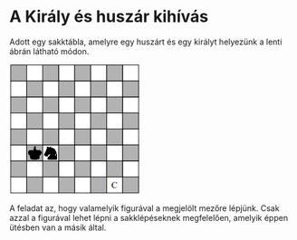 # A Király és huszár kihívás

Adott egy sakktábla, amelyre egy huszárt és egy királyt helyezünk a lenti ábrán látható módon. 

![](img/kiraly_es_huszar.png)

A feladat az, hogy valamelyik figurával a megjelölt
mezőre lépjünk. Csak azzal a figurával lehet lépni a sakklépéseknek megfelelően, amelyik éppen ütésben van a másik által.
